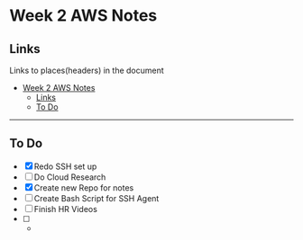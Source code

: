 # Week 2 AWS Notes 

## Links
Links to places(headers) in the document
- [Week 2 AWS Notes](#week-2-aws-notes)
  - [Links](#links)
  - [To Do](#to-do)
_____


## To Do

* [x] Redo SSH set up
* [ ] Do Cloud Research
* [x] Create new Repo for notes
* [ ] Create Bash Script for SSH Agent
* [ ] Finish HR Videos
* [ ] -